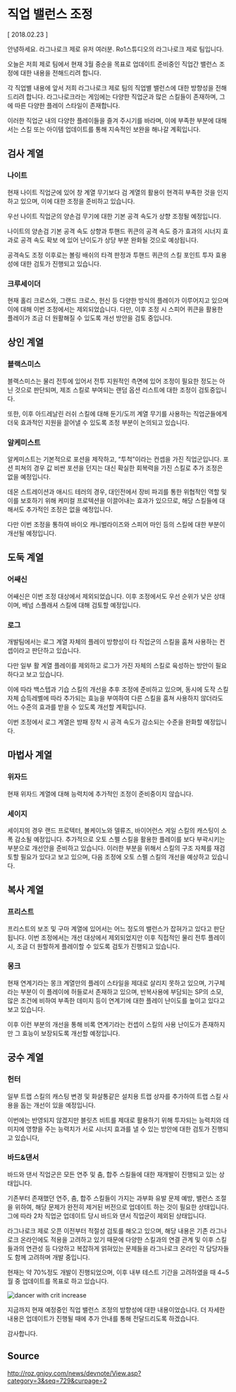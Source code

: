 # 직업 밸런스 조정

[ 2018.02.23 ]

안녕하세요. 라그나로크 제로 유저 여러분. Ro1스튜디오의 라그나로크 제로 팀입니다.

오늘은 저희 제로 팀에서 현재 3월 중순을 목표로 업데이트 준비중인 직업간 밸런스 조정에 대한 내용을 전해드리려 합니다.

각 직업별 내용에 앞서 저희 라그나로크 제로 팀의 직업별 밸런스에 대한 방향성을 전해드리려 합니다. 라그나로크라는 게임에는 다양한 직업군과 많은 스킬들이 존재하며, 그에 따른 다양한 플레이 스타일이 존재합니다.

이러한 직업군 내의 다양한 플레이들을 즐겨 주시기를 바라며, 이에 부족한 부분에 대해서는 스킬 또는 아이템 업데이트를 통해 지속적인 보완을 해나갈 계획입니다.

## 검사 계열

### 나이트

현재 나이트 직업군에 있어 창 계열 무기보다 검 계열의 활용이 현격히 부족한 것을 인지하고 있으며, 이에 대한 조정을 준비하고 있습니다.

우선 나이트 직업군의 양손검 무기에 대한 기본 공격 속도가 상향 조정될 예정입니다.

나이트의 양손검 기본 공격 속도 상향과 투핸드 퀴큰의 공격 속도 증가 효과의 시너지 효과로 공격 속도 확보 에 있어 난이도가 상당 부분 완화될 것으로 예상됩니다.

공격속도 조정 이후로는 볼링 배쉬의 타격 판정과 투핸드 퀴큰의 스킬 포인트 투자 효용성에 대한 검토가 진행되고 있습니다.

### 크루세이더

현재 홀리 크로스와, 그랜드 크로스, 헌신 등 다양한 방식의 플레이가 이루어지고 있으며 이에 대해 이번 조정에서는 제외되었습니다. 다만, 이후 조정 시 스피어 퀴큰을 활용한 플레이가 조금 더 원활해질 수 있도록 개선 방안을 검토 중입니다.

## 상인 계열

### 블랙스미스

블랙스미스는 물리 전투에 있어서 전투 지원적인 측면에 있어 조정이 필요한 정도는 아닌 것으로 판단되며, 제조 스킬로 부여되는 랜덤 옵션 리스트에 대한 조정이 검토중입니다.

또한, 이후 아드레날린 러쉬 스킬에 대해 둔기/도끼 계열 무기를 사용하는 직업군들에게 더욱 효과적인 지원을 끌어낼 수 있도록 조정 부분이 논의되고 있습니다.

### 알케미스트

알케미스트는 기본적으로 포션을 제작하고, “투척”이라는 컨셉을 가진 직업군입니다. 포션 피쳐의 경우 값 비싼 포션을 던지는 대신 확실한 회복력을 가진 스킬로 추가 조정은 없을 예정입니다.

데몬 스트레이션과 애시드 테러의 경우, 대인전에서 장비 파괴를 통한 위협적인 역할 및 이를 보호하기 위해 케미컬 프로텍션을 이끌어내는 효과가 있으므로, 해당 스킬들에 대해서도 추가적인 조정은 없을 예정입니다.

다만 이번 조정을 통하여 바이오 캐니벌라이즈와 스피어 마인 등의 스킬에 대한 부분이 개선될 예정입니다.

## 도둑 계열

### 어쌔신

어쌔신은 이번 조정 대상에서 제외되었습니다. 이후 조정에서도 우선 순위가 낮은 상태이며, 베넘 스플래셔 스킬에 대해 검토할 예정입니다.

### 로그

개발팀에서는 로그 계열 자체의 플레이 방향성이 타 직업군의 스킬을 훔쳐 사용하는 컨셉이라고 판단하고 있습니다.

다만 일부 활 계열 플레이를 제외하고 로그가 가진 자체의 스킬로 육성하는 방안이 필요하다고 보고 있습니다.

이에 따라 백스텝과 기습 스킬의 개선을 추후 조정에 준비하고 있으며, 동시에 도작 스킬 자체 습득레벨에 따라 추가되는 효능을 부여하여 다른 스킬을 훔쳐 사용하지 않더라도 어느 수준의 효과를 받을 수 있도록 개선할 계획입니다.

이번 조정에서 로그 계열은 방패 장착 시 공격 속도가 감소되는 수준을 완화할 예정입니다.

## 마법사 계열
 
### 위자드
 
현재 위자드 계열에 대해 능력치에 추가적인 조정이 준비중이지 않습니다.

### 세이지
 
세이지의 경우 랜드 프로텍터, 볼케이노와 델류즈, 바이어런스 게일 스킬의 캐스팅이 소폭 감소될 예정입니다. 추가적으로 오토 스펠 스킬을 활용한 플레이를 보다 부곽시키는 부분으로 개선안을 준비하고 있습니다. 이러한 부분을 위해서 스킬의 구조 자체를 재검토할 필요가 있다고 보고 있으며, 다음 조정에 오토 스펠 스킬의 개선을 예상하고 있습니다.

## 복사 계열

### 프리스트

프리스트의 보조 및 구마 계열에 있어서는 어느 정도의 밸런스가 잡혀가고 있다고 판단됩니다. 이번 조정에서는 개선 대상에서 제외되었지만 이후 직접적인 물리 전투 플레이 시, 조금 더 원할하게 플레이할 수 있도록 검토가 진행되고 있습니다.

### 몽크
 
현재 연계기라는 몽크 계열만의 플레이 스타일을 제대로 살리지 못하고 있으며, 기구체라는 부분이 이 플레이에 허들로서 존재하고 있으며, 반복사용에 부담되는 SP의 소모, 많은 조건에 비하여 부족한 데미지 등이 연계기에 대한 플레이 난이도를 높이고 있다고 보고 있습니다.

이후 이런 부분의 개선을 통해 비록 연계기라는 컨셉이 스킬의 사용 난이도가 존재하지만 그 효능이 보장되도록 개선할 예정입니다.

## 궁수 계열
 
### 헌터
 
일부 트랩 스킬의 캐스팅 변경 및 화살통같은 설치용 트랩 상자를 추가하여 트랩 스킬 사용을 돕는 개선이 있을 예정입니다.

이번에는 반영되지 않겠지만 블릿츠 비트를 제대로 활용하기 위해 투자되는 능력치와 데미지에 영향을 주는 능력치가 서로 시너지 효과를 낼 수 있는 방안에 대한 검토가 진행되고 있습니다,

### 바드&댄서

바드와 댄서 직업군은 모든 연주 및 춤, 합주 스킬들에 대한 재개발이 진행되고 있는 상태입니다.

기존부터 존재했던 연주, 춤, 합주 스킬들이 가지는 과부화 유발 문제 예방, 밸런스 조절을 위하여, 해당 문제가 완전히 제거된 버전으로 업데이트 하는 것이 필요한 상태입니다. 그에 따라 2차 직업군 업데이트 당시 바드와 댄서 직업군이 제외된 상태입니다.

라그나로크 제로 오픈 이전부터 적절성 검토를 해오고 있으며, 해당 내용은 기존 라그나로크 온라인에도 적용을 고려하고 있기 때문에 다양한 스킬과의 연결 관계 및 이후 스킬들과의 연관성 등 다양하고 복잡하게 얽혀있는 문제들을 라그나로크 온라인 각 담당자들도 함께 고려하며 개발 중입니다.

현재는 약 70%정도 개발이 진행되었으며, 이후 내부 테스트 기간을 고려하였을 때 4~5월 중 업데이트를 목표로 하고 있습니다.

![dancer with crit increase](http://imgc.gnjoy.com/ufile/common/2018/02/26/100233_QNwTlRjl.png)

지금까지 현재 예정중인 직업 밸런스 조정의 방향성에 대한 내용이었습니다. 더 자세한 내용은 업데이트가 진행될 때에 추가 안내를 통해 전달드리도록 하겠습니다.

감사합니다.

## Source
http://roz.gnjoy.com/news/devnote/View.asp?category=3&seq=729&curpage=2